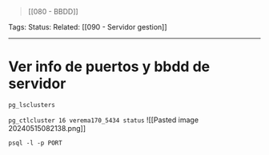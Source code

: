 > [[080 - BBDD]]

Tags: 
Status: 
Related: [[090  - Servidor gestion]]

___

# Ver info de puertos y bbdd de servidor

`pg_lsclusters`

`pg_ctlcluster 16 verema170_5434 status`
![[Pasted image 20240515082138.png]]

`psql -l -p PORT`